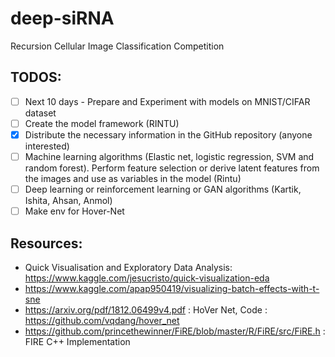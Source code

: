 # deep-siRNA

Recursion Cellular Image Classification Competition

## TODOS:

- [ ] Next 10 days - Prepare and Experiment with models on MNIST/CIFAR dataset
- [ ] Create the model framework (RINTU)
- [x] Distribute the necessary information in the GitHub repository (anyone interested)
- [ ] Machine learning algorithms (Elastic net, logistic regression, SVM and random forest). Perform feature selection or derive latent features from the images and use as variables in the model (Rintu)
- [ ] Deep learning or reinforcement learning or GAN algorithms (Kartik, Ishita, Ahsan, Anmol)
- [ ] Make env for Hover-Net

## Resources:

- Quick Visualisation and Exploratory Data Analysis: https://www.kaggle.com/jesucristo/quick-visualization-eda
- https://www.kaggle.com/apap950419/visualizing-batch-effects-with-t-sne
- https://arxiv.org/pdf/1812.06499v4.pdf : HoVer Net, Code : https://github.com/vqdang/hover_net
- https://github.com/princethewinner/FiRE/blob/master/R/FiRE/src/FiRE.h  : FIRE C++ Implementation
